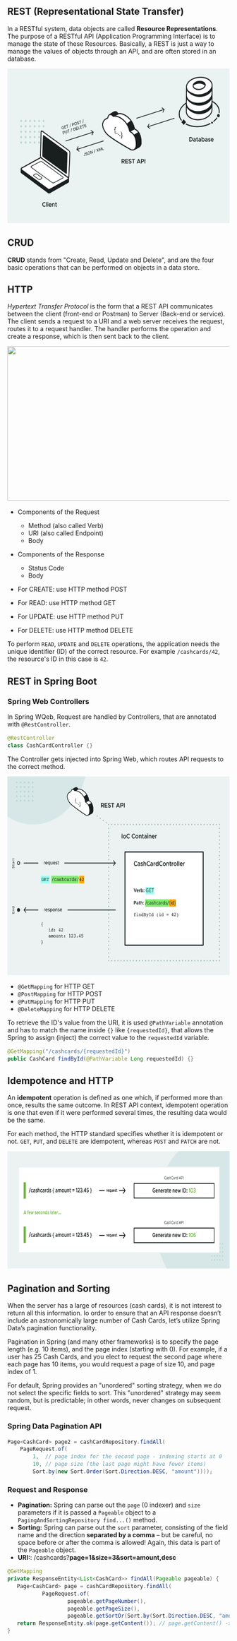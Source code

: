 ## REST (Representational State Transfer)

In a RESTful system, data objects are called **Resource Representations**. The purpose of a RESTful  API (Application Programming Interface) is to manage the state of these Resources. Basically, a REST is just a way to manage the values of objects through an API, and are often stored in an database.

<img src="https://raw.githubusercontent.com/vmware-tanzu-learning/spring-academy-assets/main/courses/course-spring-brasb-build-a-rest-api/rest-http-flow.png" width="700" height="350"/>

## CRUD

**CRUD** stands from "Create, Read, Update and Delete", and are the four basic operations that can be performed on objects in a data store.

## HTTP

*Hypertext Transfer Protocol* is the form that a REST API communicates between the client (front-end or Postman) to Server (Back-end or service). The client sends a request to a URI and a web server receives the request, routes it to a request handler. The handler performs the operation and create a response, which is then sent back to the client.

<img src="https://www.akamai.com/site/en/images/article/2023/how-a-web-api-works.png" width="700" height="350"/>

- Components of the Request
  - Method (also called Verb)
  - URI (also called Endpoint)
  - Body
- Components of the Response
  - Status Code
  - Body

- For CREATE: use HTTP method POST
- For READ: use HTTP method GET
- For UPDATE: use HTTP method PUT
- For DELETE: use HTTP method DELETE

To perform `READ`, `UPDATE` and `DELETE` operations, the application needs the unique identifier (ID) of the correct resource. For example `/cashcards/42`, the resource's ID in this case is `42`.

## REST in Spring Boot

### Spring Web Controllers

In Spring WQeb, Request are handled by Controllers, that are annotated with `@RestController`.

```java
@RestController
class CashCardController {}
```
The Controller gets injected into Spring Web, which routes API requests to the correct method.

<img src="https://raw.githubusercontent.com/vmware-tanzu-learning/spring-academy-assets/main/courses/course-spring-brasb-build-a-rest-api/webcontroller-implementingGET.jpg" width="700" height="450"/>

- `@GetMapping` for HTTP GET
- `@PostMapping` for HTTP POST
- `@PutMapping` for HTTP PUT
- `@DeleteMapping` for HTTP DELETE

To retrieve the ID's value from the URI, it is used `@PathVariable` annotation and has to match the name inside `{}` like `{requestedId}`, that allows the Spring to assign (inject) the correct value to the `requestedId` variable.
```java
@GetMapping("/cashcards/{requestedId}")
public CashCard findById(@PathVariable Long requestedId) {}
```

## Idempotence and HTTP

An **idempotent** operation is defined as one which, if performed more than once, results the same outcome. In REST API context, idempotent operation is one that even if it were performed several times, the resulting data would be the same. 

For each method, the HTTP standard specifies whether it is idempotent or not. `GET`, `PUT`, and `DELETE` are idempotent, whereas `POST` and `PATCH` are not.


<img src="https://raw.githubusercontent.com/vmware-tanzu-learning/spring-academy-assets/main/courses/course-spring-brasb-build-a-rest-api/idempotency.jpg" width="700" height="266"/>

## Pagination and Sorting

When the server has  a large of resources (cash cards), it is not interest to return all this information. Io order to ensure that an API response doesn’t include an astronomically large number of Cash Cards, let’s utilize Spring Data’s pagination functionality.

Pagination in Spring (and many other frameworks) is to specify the page length (e.g. 10 items), and the page index (starting with 0). For example, if a user has 25 Cash Cards, and you elect to request the second page where each page has 10 items, you would request a page of size 10, and page index of 1.

For default, Spring provides an "unordered" sorting strategy, when we do not select the specific fields to sort. This "unordered" strategy may seem random, but is predictable; in other words, never changes on subsequent request.

### Spring Data Pagination API
```java
Page<CashCard> page2 = cashCardRepository.findAll(
    PageRequest.of(
        1,  // page index for the second page - indexing starts at 0
        10, // page size (the last page might have fewer items)
        Sort.by(new Sort.Order(Sort.Direction.DESC, "amount"))));
```

### Request and Response

- **Pagination:** Spring can parse out the `page` (0 indexer) and `size` parameters if it is passed a `Pageable` object to a `PagingAndSortingRepository find...()`  method.
- **Sorting:** Spring can parse out the `sort` parameter, consisting of the field name and the direction **separated by a comma** – but be careful, no space before or after the comma is allowed! Again, this data is part of the `Pageable` object.
- **URI:**: /cashcards?**page=1&size=3&sort=amount,desc**

```java
@GetMapping
private ResponseEntity<List<CashCard>> findAll(Pageable pageable) {
   Page<CashCard> page = cashCardRepository.findAll(
           PageRequest.of(
                   pageable.getPageNumber(),
                   pageable.getPageSize(),
                   pageable.getSortOr(Sort.by(Sort.Direction.DESC, "amount"))));
   return ResponseEntity.ok(page.getContent()); // page.getContent() -> to just get the objects list and not the whole Pagination object
}
```
